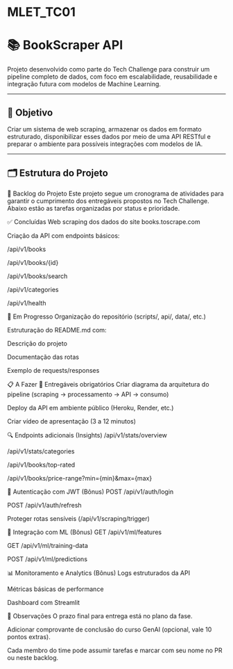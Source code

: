 # MLET_TC01

# 📚 BookScraper API

Projeto desenvolvido como parte do Tech Challenge para construir um pipeline completo de dados, com foco em escalabilidade, reusabilidade e integração futura com modelos de Machine Learning.

---

## 🧠 Objetivo

Criar um sistema de web scraping, armazenar os dados em formato estruturado, disponibilizar esses dados por meio de uma API RESTful e preparar o ambiente para possíveis integrações com modelos de IA.

---

## 🗂️ Estrutura do Projeto



🔖 Backlog do Projeto
Este projeto segue um cronograma de atividades para garantir o cumprimento dos entregáveis propostos no Tech Challenge. Abaixo estão as tarefas organizadas por status e prioridade.

✅ Concluídas
 Web scraping dos dados do site books.toscrape.com

 Criação da API com endpoints básicos:

/api/v1/books

/api/v1/books/{id}

/api/v1/books/search

/api/v1/categories

/api/v1/health

🚧 Em Progresso
 Organização do repositório (scripts/, api/, data/, etc.)

 Estruturação do README.md com:

Descrição do projeto

Documentação das rotas

Exemplo de requests/responses

📋 A Fazer
🎯 Entregáveis obrigatórios
 Criar diagrama da arquitetura do pipeline (scraping → processamento → API → consumo)

 Deploy da API em ambiente público (Heroku, Render, etc.)

 Criar vídeo de apresentação (3 a 12 minutos)

🔍 Endpoints adicionais (Insights)
 /api/v1/stats/overview

 /api/v1/stats/categories

 /api/v1/books/top-rated

 /api/v1/books/price-range?min={min}&max={max}

🔐 Autenticação com JWT (Bônus)
 POST /api/v1/auth/login

 POST /api/v1/auth/refresh

 Proteger rotas sensíveis (/api/v1/scraping/trigger)

🧠 Integração com ML (Bônus)
 GET /api/v1/ml/features

 GET /api/v1/ml/training-data

 POST /api/v1/ml/predictions

📊 Monitoramento e Analytics (Bônus)
 Logs estruturados da API

 Métricas básicas de performance

 Dashboard com Streamlit

🧠 Observações
O prazo final para entrega está no plano da fase.

Adicionar comprovante de conclusão do curso GenAI (opcional, vale 10 pontos extras).

Cada membro do time pode assumir tarefas e marcar com seu nome no PR ou neste backlog.